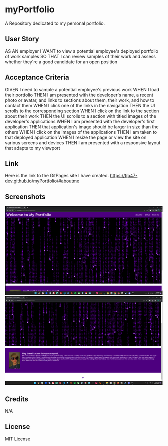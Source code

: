 # myPortfolio
A Repository dedicated to my personal portfolio.


## User Story
AS AN employer
I WANT to view a potential employee's deployed portfolio of work samples
SO THAT I can review samples of their work and assess whether they're a good candidate for an open position

## Acceptance Criteria
GIVEN I need to sample a potential employee's previous work
WHEN I load their portfolio
THEN I am presented with the developer's name, a recent photo or avatar, and links to sections about them, their work, and how to contact them
WHEN I click one of the links in the navigation
THEN the UI scrolls to the corresponding section
WHEN I click on the link to the section about their work
THEN the UI scrolls to a section with titled images of the developer's applications
WHEN I am presented with the developer's first application
THEN that application's image should be larger in size than the others
WHEN I click on the images of the applications
THEN I am taken to that deployed application
WHEN I resize the page or view the site on various screens and devices
THEN I am presented with a responsive layout that adapts to my viewport


## Link

Here is the link to the GitPages site I have created.
https://tjb47-dev.github.io/myPortfolio/#aboutme

## Screenshots
![Screenshot of My Portfoilio Webpage.](https://raw.githubusercontent.com/tjb47-dev/myPortfolio/main/assets/images/portfolio1.png)
![Screenshot of My Portfoilio Webpage.](https://raw.githubusercontent.com/tjb47-dev/myPortfolio/main/assets/images/portfolio2.png)


## Credits

N/A

## License

MIT License